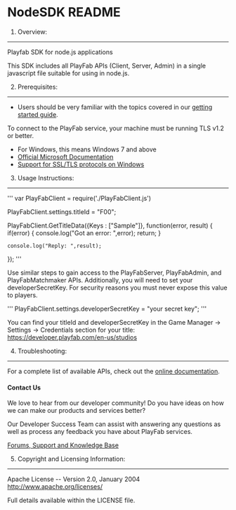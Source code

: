 NodeSDK README
========
1. Overview:
----
Playfab SDK for node.js applications

This SDK includes all PlayFab APIs (Client, Server, Admin) in a single javascript file suitable for using in node.js.

2. Prerequisites:
----
* Users should be very familiar with the topics covered in our [getting started guide](https://playfab.com/docs/getting-started-guide/).

To connect to the PlayFab service, your machine must be running TLS v1.2 or better.
* For Windows, this means Windows 7 and above
* [Official Microsoft Documentation](https://msdn.microsoft.com/en-us/library/windows/desktop/aa380516%28v=vs.85%29.aspx)
* [Support for SSL/TLS protocols on Windows](http://blogs.msdn.com/b/kaushal/archive/2011/10/02/support-for-ssl-tls-protocols-on-windows.aspx)

3. Usage Instructions:
----
'''
var PlayFabClient = require('./PlayFabClient.js')

PlayFabClient.settings.titleId = "F00";

PlayFabClient.GetTitleData({Keys : ["Sample"]}, function(error, result)
{
	if(error)
	{
		console.log("Got an error: ",error);
		return;
	}

	console.log("Reply: ",result);
});
'''

Use similar steps to gain access to the PlayFabServer, PlayFabAdmin, and PlayFabMatchmaker APIs.  Additionally, you will need to set your developerSecretKey.  For security reasons you must never expose this value to players.

'''
PlayFabClient.settings.developerSecretKey = "your secret key";
'''

You can find your titleId and developerSecretKey in the Game Manager -> Settings -> Credentials section for your title: https://developer.playfab.com/en-us/studios

4. Troubleshooting:
----
For a complete list of available APIs, check out the [online documentation](http://api.playfab.com/Documentation/).

#### Contact Us
We love to hear from our developer community!
Do you have ideas on how we can make our products and services better?

Our Developer Success Team can assist with answering any questions as well as process any feedback you have about PlayFab services.

[Forums, Support and Knowledge Base](https://support.playfab.com/support/home)


5. Copyright and Licensing Information:
----
  Apache License --
  Version 2.0, January 2004
  http://www.apache.org/licenses/

  Full details available within the LICENSE file.

